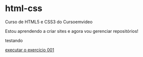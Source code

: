 # html-css
Curso de HTML5 e CSS3 do Cursoemvideo

Estou aprendendo a criar sites e agora vou gerenciar repositórios!

testando

<a href="https://otaviojs.github.io/restart-html-css/exercicios/ex001/index.html">executar o exercício 001</a>